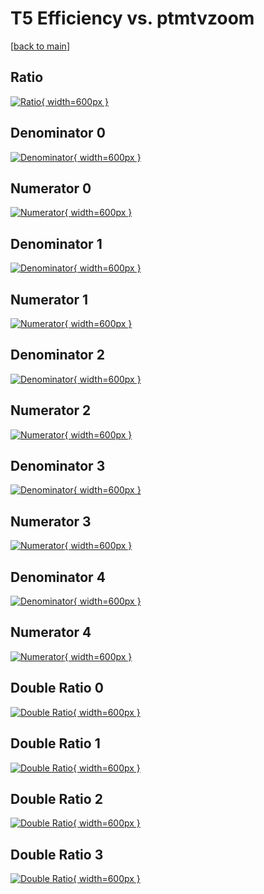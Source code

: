 # T5 Efficiency vs. ptmtvzoom

[[back to main](./)]



## Ratio

[![Ratio](../mtv/var/T5_base_0_0_eff_ptmtvzoom.png){ width=600px }](../mtv/var/T5_base_0_0_eff_ptmtvzoom.pdf)

## Denominator 0

[![Denominator](../mtv/den/T5_base_0_0_eff_ptmtvzoom_den0.png){ width=600px }](../mtv/den/T5_base_0_0_eff_ptmtvzoom_den0.pdf)

## Numerator 0

[![Numerator](../mtv/num/T5_base_0_0_eff_ptmtvzoom_num0.png){ width=600px }](../mtv/num/T5_base_0_0_eff_ptmtvzoom_num0.pdf)

## Denominator 1

[![Denominator](../mtv/den/T5_base_0_0_eff_ptmtvzoom_den1.png){ width=600px }](../mtv/den/T5_base_0_0_eff_ptmtvzoom_den1.pdf)

## Numerator 1

[![Numerator](../mtv/num/T5_base_0_0_eff_ptmtvzoom_num1.png){ width=600px }](../mtv/num/T5_base_0_0_eff_ptmtvzoom_num1.pdf)

## Denominator 2

[![Denominator](../mtv/den/T5_base_0_0_eff_ptmtvzoom_den2.png){ width=600px }](../mtv/den/T5_base_0_0_eff_ptmtvzoom_den2.pdf)

## Numerator 2

[![Numerator](../mtv/num/T5_base_0_0_eff_ptmtvzoom_num2.png){ width=600px }](../mtv/num/T5_base_0_0_eff_ptmtvzoom_num2.pdf)

## Denominator 3

[![Denominator](../mtv/den/T5_base_0_0_eff_ptmtvzoom_den3.png){ width=600px }](../mtv/den/T5_base_0_0_eff_ptmtvzoom_den3.pdf)

## Numerator 3

[![Numerator](../mtv/num/T5_base_0_0_eff_ptmtvzoom_num3.png){ width=600px }](../mtv/num/T5_base_0_0_eff_ptmtvzoom_num3.pdf)

## Denominator 4

[![Denominator](../mtv/den/T5_base_0_0_eff_ptmtvzoom_den4.png){ width=600px }](../mtv/den/T5_base_0_0_eff_ptmtvzoom_den4.pdf)

## Numerator 4

[![Numerator](../mtv/num/T5_base_0_0_eff_ptmtvzoom_num4.png){ width=600px }](../mtv/num/T5_base_0_0_eff_ptmtvzoom_num4.pdf)

## Double Ratio 0

[![Double Ratio](../mtv/ratio/T5_base_0_0_eff_ptmtvzoom_ratio0.png){ width=600px }](../mtv/ratio/T5_base_0_0_eff_ptmtvzoom_ratio0.pdf)

## Double Ratio 1

[![Double Ratio](../mtv/ratio/T5_base_0_0_eff_ptmtvzoom_ratio1.png){ width=600px }](../mtv/ratio/T5_base_0_0_eff_ptmtvzoom_ratio1.pdf)

## Double Ratio 2

[![Double Ratio](../mtv/ratio/T5_base_0_0_eff_ptmtvzoom_ratio2.png){ width=600px }](../mtv/ratio/T5_base_0_0_eff_ptmtvzoom_ratio2.pdf)

## Double Ratio 3

[![Double Ratio](../mtv/ratio/T5_base_0_0_eff_ptmtvzoom_ratio3.png){ width=600px }](../mtv/ratio/T5_base_0_0_eff_ptmtvzoom_ratio3.pdf)


